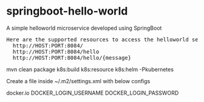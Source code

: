 # springboot-hello-world
A simple helloworld microservice developed using SpringBoot

<pre>
Here are the supported resources to access the helloworld service :
  http://HOST:PORT:8084/
  http://HOST:PORT:8084/hello
  http://HOST:PORT:8084/hello/{message}
</pre>

mvn clean package k8s:build k8s:resource k8s:helm -Pkubernetes


Create a file inside ~/.m2/settings.xml with below configs

<servers>
  <server>
    <id>docker.io</id>
    <username>DOCKER_LOGIN_USERNAME</username>
    <password>DOCKER_LOGIN_PASSWORD</password>
  </server>
  <!-- ... -->
</servers>
